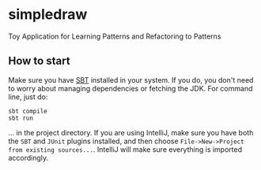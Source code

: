 # simpledraw

Toy Application for Learning Patterns and Refactoring to Patterns

## How to start

Make sure you have [SBT](http://www.scala-sbt.org/) installed in your system. If you do, 
you don't need to worry about managing dependencies or fetching the JDK. For command line, just
do:

```
sbt compile
sbt run
```

... in the project directory. If you are using IntelliJ, make sure you have both the `SBT` and `JUnit`
plugins installed, and then choose `File->New->Project from existing sources...`. IntelliJ will make 
sure everything is imported accordingly.




